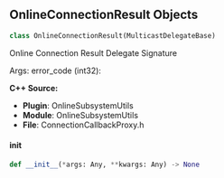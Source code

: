 ## OnlineConnectionResult Objects

```python
class OnlineConnectionResult(MulticastDelegateBase)
```

Online Connection Result  Delegate Signature

Args:
    error_code (int32):

**C++ Source:**

- **Plugin**: OnlineSubsystemUtils
- **Module**: OnlineSubsystemUtils
- **File**: ConnectionCallbackProxy.h

<a id="unreal.OnlineConnectionResult.__init__"></a>

#### __init__

```python
def __init__(*args: Any, **kwargs: Any) -> None
```

<a id="unreal.OnlineLogoutResult"></a>